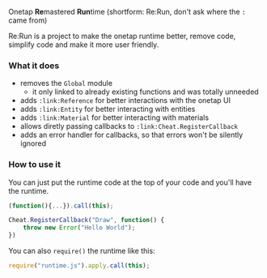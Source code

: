 
Onetap **Re**mastered **Run**time (shortform: Re:Run, don't ask where the `:` came from)

Re:Run is a project to make the onetap runtime better, remove code, simplify code and make it more user friendly.

### What it does

- removes the `Global` module
  - it only linked to already existing functions and was totally unneeded
- adds `:link:Reference` for better interactions with the onetap UI
- adds `:link:Entity` for better interacting with entities
- adds `:link:Material` for better interacting with materials
- allows diretly passing callbacks to `:link:Cheat.RegisterCallback`
- adds an error handler for callbacks, so that errors won't be silently ignored

### How to use it

You can just put the runtime code at the top of your code and you'll have the runtime.

```js
(function(){...}).call(this);

Cheat.RegisterCallback("Draw", function() {
    throw new Error("Hello World");
})
```


You can also `require()` the runtime like this:

```js
require("runtime.js").apply.call(this);
```
